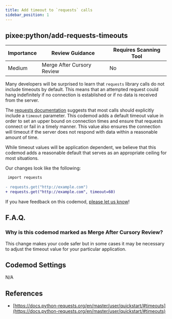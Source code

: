 ```yaml
---
title: Add timeout to `requests` calls
sidebar_position: 1
---
```


## pixee:python/add-requests-timeouts

| Importance | Review Guidance            | Requires Scanning Tool |
|------------|----------------------------|------------------------|
| Medium     | Merge After Cursory Review | No                     |

Many developers will be surprised to learn that `requests` library calls do not include timeouts by default. This means that an attempted request could hang indefinitely if no connection is established or if no data is received from the server. 

The [requests documentation](https://requests.readthedocs.io/en/latest/user/advanced/#timeouts) suggests that most calls should explicitly include a `timeout` parameter. This codemod adds a default timeout value in order to set an upper bound on connection times and ensure that requests connect or fail in a timely manner. This value also ensures the connection will timeout if the server does not respond with data within a reasonable amount of time. 

While timeout values will be application dependent, we believe that this codemod adds a reasonable default that serves as an appropriate ceiling for most situations. 

Our changes look like the following:
```diff
 import requests
 
- requests.get("http://example.com")
+ requests.get("http://example.com", timeout=60)
```

If you have feedback on this codemod, [please let us know](mailto:feedback@pixee.ai)!

## F.A.Q.

### Why is this codemod marked as Merge After Cursory Review?

This change makes your code safer but in some cases it may be necessary to adjust the timeout value for your particular application.

## Codemod Settings

N/A

## References

* [https://docs.python-requests.org/en/master/user/quickstart/#timeouts](https://docs.python-requests.org/en/master/user/quickstart/#timeouts)
